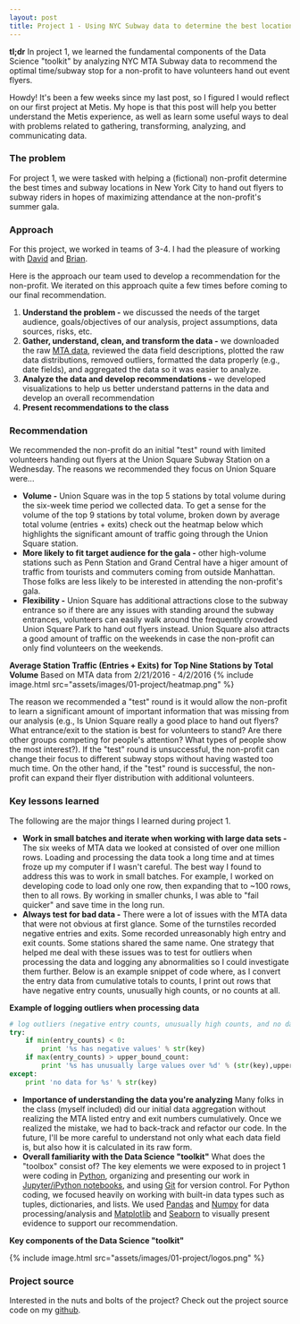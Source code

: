 ```yaml
---
layout: post
title: Project 1 - Using NYC Subway data to determine the best location to hand out event flyers
---
```


**tl;dr** In project 1, we learned the fundamental components of the Data Science "toolkit" by analyzing NYC MTA Subway data to recommend the optimal time/subway stop for a non-profit to have volunteers hand out event flyers.

Howdy! It's been a few weeks since my last post, so I figured I would reflect on our first project at Metis. My hope is that this post will help you better understand the Metis experience, as well as learn some useful ways to deal with problems related to gathering, transforming, analyzing, and communicating data.

### The problem

For project 1, we were tasked with helping a (fictional) non-profit determine the best times and subway locations in New York City to hand out flyers to subway riders in hopes of maximizing attendance at the non-profit's summer gala.

### Approach

For this project, we worked in teams of 3-4. I had the pleasure of working with [David](https://github.com/dkanarek12/) and [Brian](https://github.com/Napenthy).

Here is the approach our team used to develop a recommendation for the non-profit. We iterated on this approach quite a few times before coming to our final recommendation.

1. **Understand the problem -** we discussed the needs of the target audience, goals/objectives of our analysis, project assumptions, data sources, risks, etc.
2. **Gather, understand, clean, and transform the data -** we downloaded the raw [MTA data](http://web.mta.info/developers/turnstile.html), reviewed the data field descriptions, plotted the raw data distributions, removed outliers, formatted the data properly (e.g., date fields), and aggregated the data so it was easier to analyze.
3. **Analyze the data and develop recommendations -** we developed visualizations to help us better understand patterns in the data and develop an overall recommendation
4. **Present recommendations to the class**

### Recommendation

We recommended the non-profit do an initial "test" round with limited volunteers handing out flyers at the Union Square Subway Station on a Wednesday. The reasons we recommended they focus on Union Square were...

- **Volume -** Union Square was in the top 5 stations by total volume during the six-week time period we collected data. To get a sense for the volume of the top 9 stations by total volume, broken down by average total volume (entries + exits) check out the heatmap below which highlights the significant amount of traffic going through the Union Square station.
- **More likely to fit target audience for the gala -** other high-volume stations such as Penn Station and Grand Central have a higer amount of traffic from tourists and commuters coming from outside Manhattan. Those folks are less likely to be interested in attending the non-profit's gala.
- **Flexibility -** Union Square has additional attractions close to the subway entrance so if there are any issues with standing around the subway entrances, volunteers can easily walk around the frequently crowded Union Square Park to hand out flyers instead. Union Square also attracts a good amount of traffic on the weekends in case the non-profit can only find volunteers on the weekends.

**Average Station Traffic (Entries + Exits) for Top Nine Stations by Total Volume**
Based on MTA data from 2/21/2016 - 4/2/2016
{% include image.html src="assets/images/01-project/heatmap.png" %}

The reason we recommended a "test" round is it would allow the non-profit to learn a significant amount of important information that was missing from our analysis (e.g., Is Union Square really a good place to hand out flyers? What entrance/exit to the station is best for volunteers to stand? Are there other groups competing for people's attention? What types of people show the most interest?). If the "test" round is unsuccessful, the non-profit can change their focus to different subway stops without having wasted too much time. On the other hand, if the "test" round is successful, the non-profit can expand their flyer distribution with additional volunteers.

### Key lessons learned

The following are the major things I learned during project 1.

- **Work in small batches and iterate when working with large data sets -** The six weeks of MTA data we looked at consisted of over one million rows. Loading and processing the data took a long time and at times froze up my computer if I wasn't careful. The best way I found to address this was to work in small batches. For example, I worked on developing code to load only one row, then expanding that to ~100 rows, then to all rows. By working in smaller chunks, I was able to "fail quicker" and save time in the long run.
- **Always test for bad data -** There were a lot of issues with the MTA data that were not obvious at first glance. Some of the turnstiles recorded negative entries and exits. Some recorded unreasonably high entry and exit counts. Some stations shared the same name. One strategy that helped me deal with these issues was to test for outliers when processing the data and logging any abnormalities so I could investigate them further. Below is an example snippet of code where, as I convert the entry data from cumulative totals to counts, I print out rows that have negative entry counts, unusually high counts, or no counts at all.

**Example of logging outliers when processing data**

~~~python
# log outliers (negative entry counts, unusually high counts, and no data)
try:
    if min(entry_counts) < 0:
        print '%s has negative values' % str(key)
    if max(entry_counts) > upper_bound_count:
        print '%s has unusually large values over %d' % (str(key),upper_bound_count)
except:
    print 'no data for %s' % str(key)
~~~

- **Importance of understanding the data you're analyzing** Many folks in the class (myself included) did our initial data aggregation without realizing the MTA listed entry and exit numbers cumulatively. Once we realized the mistake, we had to back-track and refactor our code. In the future, I'll be more careful to understand not only what each data field is, but also how it is calculated in its raw form.
- **Overall familiarity with the Data Science "toolkit"** What does the "toolbox" consist of? The key elements we were exposed to in project 1 were coding in [Python](https://www.python.org/), organizing and presenting our work in [Jupyter/iPython notebooks](http://jupyter.org/), and using [Git](https://git-scm.com/) for version control. For Python coding, we focused heavily on working with built-in data types such as tuples, dictionaries, and lists. We used [Pandas](http://pandas.pydata.org/) and [Numpy](http://www.numpy.org/) for data processing/analysis and [Matplotlib](http://matplotlib.org/) and [Seaborn](https://stanford.edu/~mwaskom/software/seaborn/) to visually present evidence to support our recommendation.

**Key components of the Data Science "toolkit"**

{% include image.html src="assets/images/01-project/logos.png" %}

### Project source

Interested in the nuts and bolts of the project? Check out the project source code on my [github](https://github.com/maxmelnick/mta_subway_analysis).



